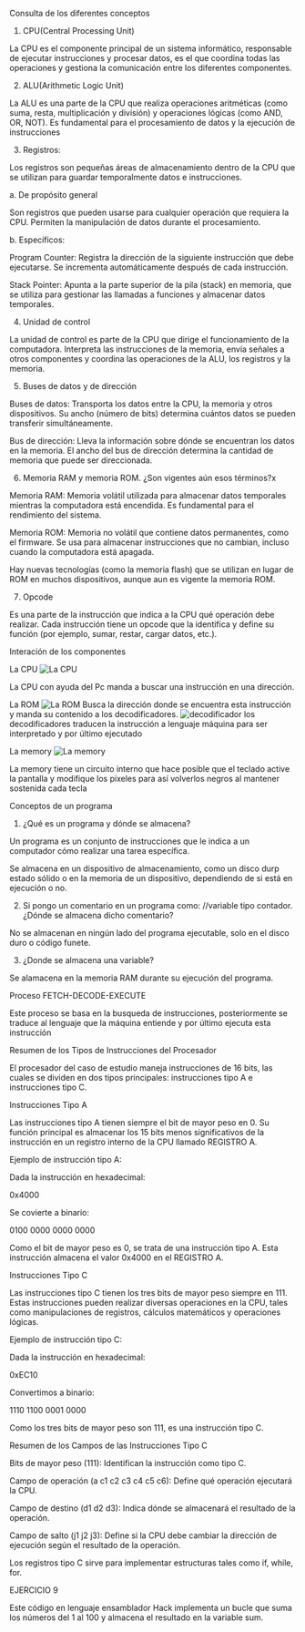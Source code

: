 Consulta de los diferentes conceptos

1. CPU(Central Processing Unit)

La CPU es el componente principal de un sistema informático, responsable de ejecutar instrucciones y procesar datos, es el que coordina todas las operaciones y gestiona la comunicación entre los diferentes componentes.

2. ALU(Arithmetic Logic Unit)

La ALU es una parte de la CPU que realiza operaciones aritméticas (como suma, resta, multiplicación y división) y operaciones lógicas (como AND, OR, NOT). Es fundamental para el procesamiento de datos y la ejecución de instrucciones

3. Registros:

Los registros son pequeñas áreas de almacenamiento dentro de la CPU que se utilizan para guardar temporalmente datos e instrucciones.

a. De propósito general

Son registros que pueden usarse para cualquier operación que requiera la CPU. Permiten la manipulación de datos durante el procesamiento.

b. Específicos: 

Program Counter: Registra la dirección de la siguiente instrucción que debe ejecutarse. Se incrementa automáticamente después de cada instrucción.

Stack Pointer: Apunta a la parte superior de la pila (stack) en memoria, que se utiliza para gestionar las llamadas a funciones y almacenar datos temporales.

4. Unidad de control

La unidad de control es parte de la CPU que dirige el funcionamiento de la computadora. Interpreta las instrucciones de la memoria, envía señales a otros componentes y coordina las operaciones de la ALU, los registros y la memoria.

5. Buses de datos y de dirección

Buses de datos: Transporta los datos entre la CPU, la memoria y otros dispositivos. Su ancho (número de bits) determina cuántos datos se pueden transferir simultáneamente.


Bus de dirección: Lleva la información sobre dónde se encuentran los datos en la memoria. El ancho del bus de dirección determina la cantidad de memoria que puede ser direccionada.   

6. Memoria RAM y memoria ROM. ¿Son vigentes aún esos términos?x

Memoria RAM: Memoria volátil utilizada para almacenar datos temporales mientras la computadora está encendida. Es fundamental para el rendimiento del sistema.

Memoria ROM: Memoria no volátil que contiene datos permanentes, como el firmware. Se usa para almacenar instrucciones que no cambian, incluso cuando la computadora está apagada.

Hay nuevas tecnologías (como la memoria flash) que se utilizan en lugar de ROM en muchos dispositivos, aunque aun es vigente la memoria ROM.

7. Opcode 

Es una parte de la instrucción que indica a la CPU qué operación debe realizar. Cada instrucción tiene un opcode que la identifica y define su función (por ejemplo, sumar, restar, cargar datos, etc.).



Interación de los componentes

La CPU 
![La CPU](imagen_de_CPU.png)

La CPU con ayuda del Pc manda a buscar una instrucción en una dirección.

La ROM
![La ROM](Images/imagen_de_ROM.png)
Busca la dirección donde se encuentra esta instrucción y manda su contenido a los decodificadores.
![decodificador](Images/circuito_que_decodifica.png)
los decodificadores traducen la instrucción a lenguaje máquina para ser interpretado y por último ejecutado


La memory
![La memory](Images/imagen_de_memory.png)

La memory tiene un circuito interno que hace posible que el teclado active la pantalla y modifique los pixeles para así volverlos negros al mantener sostenida cada tecla


Conceptos de un programa

1. ¿Qué es un programa y dónde se almacena?

Un programa es un conjunto de instrucciones que le indica a un computador cómo realizar una tarea específica.

Se almacena en un dispositivo de almacenamiento, como un disco durp estado sólido o en la memoria de un dispositivo, dependiendo de si está en ejecución o no.

2. Si pongo un comentario en un programa como: //variable tipo contador. ¿Dónde se almacena dicho comentario?

No se almacenan en ningún lado del programa ejecutable, solo en el disco duro o código funete.

3. ¿Donde se almacena una variable?

Se alamacena en la memoria RAM durante su ejecución del programa.

Proceso FETCH-DECODE-EXECUTE

Este proceso se basa en la busqueda de instrucciones, posteriormente se traduce al lenguaje que la máquina entiende y por último ejecuta esta instrucción


Resumen de los Tipos de Instrucciones del Procesador

El procesador del caso de estudio maneja instrucciones de 16 bits, las cuales se dividen en dos tipos principales: instrucciones tipo A e instrucciones tipo C.

Instrucciones Tipo A

Las instrucciones tipo A tienen siempre el bit de mayor peso en 0. Su función principal es almacenar los 15 bits menos significativos de la instrucción en un registro interno de la CPU llamado REGISTRO A.

Ejemplo de instrucción tipo A:

Dada la instrucción en hexadecimal:

0x4000

Se covierte a binario:

0100 0000 0000 0000

Como el bit de mayor peso es 0, se trata de una instrucción tipo A. Esta instrucción almacena el valor 0x4000 en el REGISTRO A.

Instrucciones Tipo C

Las instrucciones tipo C tienen los tres bits de mayor peso siempre en 111. Estas instrucciones pueden realizar diversas operaciones en la CPU, tales como manipulaciones de registros, cálculos matemáticos y operaciones lógicas.

Ejemplo de instrucción tipo C:

Dada la instrucción en hexadecimal:

0xEC10

Convertimos a binario:

1110 1100 0001 0000

Como los tres bits de mayor peso son 111, es una instrucción tipo C.

Resumen de los Campos de las Instrucciones Tipo C

Bits de mayor peso (111): Identifican la instrucción como tipo C.

Campo de operación (a c1 c2 c3 c4 c5 c6): Define qué operación ejecutará la CPU.

Campo de destino (d1 d2 d3): Indica dónde se almacenará el resultado de la operación.

Campo de salto (j1 j2 j3): Define si la CPU debe cambiar la dirección de ejecución según el resultado de la operación.

Los registros tipo C sirve para implementar estructuras tales como if, while, for.

EJERCICIO 9 

Este código en lenguaje ensamblador Hack implementa un bucle que suma los números del 1 al 100 y almacena el resultado en la variable sum.

